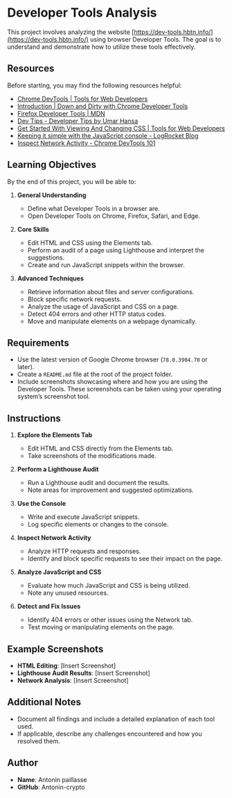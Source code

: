 # Developer Tools Analysis

This project involves analyzing the website [https://dev-tools.hbtn.info/](https://dev-tools.hbtn.info/) using browser Developer Tools. The goal is to understand and demonstrate how to utilize these tools effectively.

## Resources

Before starting, you may find the following resources helpful:

- [Chrome DevTools | Tools for Web Developers](https://developer.chrome.com/docs/devtools/)
- [Introduction | Down and Dirty with Chrome Developer Tools](https://frontendmasters.com/courses/chrome-dev-tools/introduction/)
- [Firefox Developer Tools | MDN](https://developer.mozilla.org/en-US/docs/Tools)
- [Dev Tips - Developer Tips by Umar Hansa](https://umaar.com/dev-tips/)
- [Get Started With Viewing And Changing CSS | Tools for Web Developers](https://developer.chrome.com/docs/devtools/css/)
- [Keeping it simple with the JavaScript console - LogRocket Blog](https://blog.logrocket.com/keeping-it-simple-with-the-javascript-console/)
- [Inspect Network Activity - Chrome DevTools 101](https://developers.google.com/web/tools/chrome-devtools/network)

## Learning Objectives

By the end of this project, you will be able to:

1. **General Understanding**

   - Define what Developer Tools in a browser are.
   - Open Developer Tools on Chrome, Firefox, Safari, and Edge.

2. **Core Skills**

   - Edit HTML and CSS using the Elements tab.
   - Perform an audit of a page using Lighthouse and interpret the suggestions.
   - Create and run JavaScript snippets within the browser.

3. **Advanced Techniques**
   - Retrieve information about files and server configurations.
   - Block specific network requests.
   - Analyze the usage of JavaScript and CSS on a page.
   - Detect 404 errors and other HTTP status codes.
   - Move and manipulate elements on a webpage dynamically.

## Requirements

- Use the latest version of Google Chrome browser (`78.0.3904.70` or later).
- Create a `README.md` file at the root of the project folder.
- Include screenshots showcasing where and how you are using the Developer Tools. These screenshots can be taken using your operating system’s screenshot tool.

## Instructions

1. **Explore the Elements Tab**

   - Edit HTML and CSS directly from the Elements tab.
   - Take screenshots of the modifications made.

2. **Perform a Lighthouse Audit**

   - Run a Lighthouse audit and document the results.
   - Note areas for improvement and suggested optimizations.

3. **Use the Console**

   - Write and execute JavaScript snippets.
   - Log specific elements or changes to the console.

4. **Inspect Network Activity**

   - Analyze HTTP requests and responses.
   - Identify and block specific requests to see their impact on the page.

5. **Analyze JavaScript and CSS**

   - Evaluate how much JavaScript and CSS is being utilized.
   - Note any unused resources.

6. **Detect and Fix Issues**
   - Identify 404 errors or other issues using the Network tab.
   - Test moving or manipulating elements on the page.

## Example Screenshots

- **HTML Editing**: [Insert Screenshot]
- **Lighthouse Audit Results**: [Insert Screenshot]
- **Network Analysis**: [Insert Screenshot]

## Additional Notes

- Document all findings and include a detailed explanation of each tool used.
- If applicable, describe any challenges encountered and how you resolved them.

## Author

- **Name**: Antonin paillasse
- **GitHub**: Antonin-crypto

